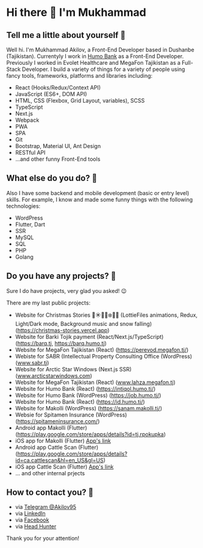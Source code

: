 # Hi there 👋 I'm Mukhammad

## Tell me a little about yourself 🙂

Well hi. I'm Mukhammad Akilov, a Front-End Developer based in Dushanbe (Tajikistan). Currentyly I work in [Humo Bank](https://humo.tj/) as a Front-End Developer. Previously I worked in Evolet Healthcare and MegaFon Tajikistan as a Full-Stack Developer. I build a variety of things for a variety of people using fancy tools, frameworks, platforms and libraries including:

 - React (Hooks/Redux/Context API)
 - JavaScript (ES6+, DOM API)
 - HTML, CSS (Flexbox, Grid Layout, variables), SCSS
 - TypeScript
 - Next.js
 - Webpack
 - PWA
 - SPA
 - Git
 - Bootstrap, Material UI, Ant Design
 - RESTful API
 - ...and other funny Front-End tools
 
## What else do you do? 🤔
Also I have some backend and mobile development (basic or entry level) skills. For example, I know and made some funny things with the following technologies:
 - WordPress
 - Flutter, Dart
 - SSR
 - MySQL
 - SQL
 - PHP 
 - Golang
 
## Do you have any projects? 🤔

Sure I do have projects, very glad you asked! 😉

There are my last public projects:
- Website for Christmas Stories 🎄☀️🌙🎵❄️🎅🏻 (LottieFiles animations, Redux, Light/Dark mode, Background music and snow falling) (https://christmas-stories.vercel.app) 
- Website for Barki Tojik payment (React/Next.js/TypeScript) (https://barq.tj, https://barq.humo.tj)
- Website for MegaFon Tajikistan (React) (https://perevod.megafon.tj/)
- Webiste for SABR (Intellectual Property Consulting Office (WordPress) (www.sabr.tj)
- Website for Arctic Star Windows (Next.js SSR) (www.arcticstarwindows.com)
- Website for MegaFon Tajikistan (React) (www.lahza.megafon.tj)
- Website for Humo Bank (React) (https://intiqol.humo.tj/)
- Website for Humo Bank (WordPress) (https://job.humo.tj/)
- Website for Humo Bank (React) (https://id.humo.tj/)
- Website for Makolli (WordPress) (https://sanam.makolli.tj/)
- Websie for Spitamen Insurance (WordPress) (https://spitameninsurance.com/)
- Android app Makolli (Flutter) (https://play.google.com/store/apps/details?id=tj.rpokupka)
- iOS app for Makolli (Flutter) [App's link](https://apps.apple.com/ca/app/%D1%80%D0%B0%D0%B7%D1%83%D0%BC%D0%BD%D0%B0%D1%8F-%D0%BF%D0%BE%D0%BA%D1%83%D0%BF%D0%BA%D0%B0/id1526797310)
- Android app Cattle Scan (Flutter) (https://play.google.com/store/apps/details?id=ca.cattlescan&hl=en_US&gl=US)
- iOS app Cattle Scan (Flutter) [App's link](https://apps.apple.com/by/app/cattle-scan/id1562113240#?platform=iphone)
- ... and other internal prjects
## How to contact you? 📧
- via [Telegram @Akilov95](https://t.me/Akilov95)
- via [LinkedIn](https://www.linkedin.com/in/mukhammad-akilov-6604a0159/)
- via [Facebook](https://facebook.com/mukhammad.akilov.95)
- via [Head Hunter](https://hh.ru/resume/37a6c65aff05af36d80039ed1f4f51386b464d)

Thank you for your attention!
